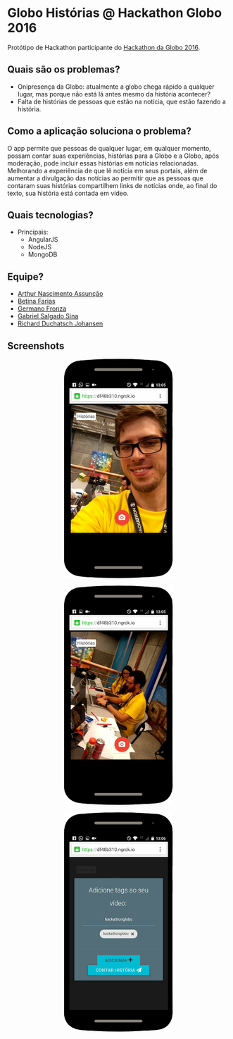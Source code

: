 # Globo Histórias @ Hackathon Globo 2016

Protótipo de Hackathon participante do [Hackathon da Globo 2016](http://hackathonglobo.com/).

## Quais são os problemas?
- Onipresença da Globo: atualmente a globo chega rápido a qualquer lugar, mas porque não está lá antes mesmo da história acontecer?
- Falta de histórias de pessoas que estão na notícia, que estão fazendo a história.

## Como a aplicação soluciona o problema?
O app permite que pessoas de qualquer lugar, em qualquer momento, possam contar suas experiências, histórias para a Globo e a Globo, após moderação, pode incluir essas histórias em notícias relacionadas. Melhorando a experiência de que lê notícia em seus portais, além de aumentar a divulgação das notícias ao permitir que as pessoas que contaram suas histórias compartilhem links de notícias onde, ao final do texto, sua história está contada em vídeo.

## Quais tecnologias?
* Principais:
  * AngularJS
  * NodeJS
  * MongoDB

## Equipe?
- [Arthur Nascimento Assunção](http://arthurassuncao.com)
- [Betina Farias](https://www.linkedin.com/in/betina-farias-388277a1)
- [Germano Fronza](https://www.linkedin.com/in/germano-fronza-08621917/pt)
- [Gabriel Salgado Sina](https://www.linkedin.com/in/gabriel-salgado-sina-26202880/pt)
- [Richard Duchatsch Johansen](http://linkedin.com/in/ridjohansen)

## Screenshots
<p align="center"><img src="https://raw.githubusercontent.com/ArthurAssuncao/globo-historias/master/screenshots/001.png"></p>

<p align="center"><img src="https://raw.githubusercontent.com/ArthurAssuncao/globo-historias/master/screenshots/002.png"></p>

<p align="center"><img src="https://raw.githubusercontent.com/ArthurAssuncao/globo-historias/master/screenshots/003.png"></p>
